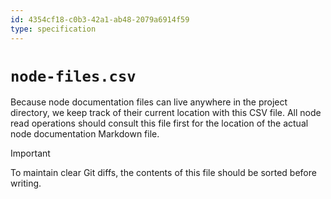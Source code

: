 ```yaml
---
id: 4354cf18-c0b3-42a1-ab48-2079a6914f59
type: specification
---
```


# `node-files.csv`

Because node documentation files can live anywhere in the project directory, we keep track of their current location with this CSV file. All node read operations should consult this file first for the location of the actual node documentation Markdown file.

> [!IMPORTANT]
> To maintain clear Git diffs, the contents of this file should be sorted before writing.
